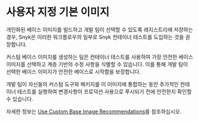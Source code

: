 # 사용자 지정 기본 이미지

개인화된 베이스 이미지를 빌드하고 개발 팀이 선택할 수 있도록 레지스트리에 저장하는 경우, Snyk은 이러한 워크플로우의 일부로 Snyk 컨테이너 테스트를 도입하는 것을 권장합니다.

커스텀 베이스 이미지를 생성하는 팀은 컨테이너 테스트를 사용하여 가장 안전한 베이스 이미지를 선택하고 계층 기반의 수정 사항을 식별할 수 있습니다. 이를 통해 개발 팀이 선택한 베이스 이미지가 안전한 베이스로 시작함을 보장합니다.

개발 팀이 자신들의 커스텀 도구와 패키지를 이 이미지에 통합하는 동안 추가적인 컨테이너 테스트를 실행하여 변경사항이 프로덕션 사용으로 푸시되기 전에 안전한지 확인할 수 있습니다.

자세한 정보는 [Use Custom Base Image Recommendations](../../../scan-with-snyk/snyk-container/use-snyk-container/use-custom-base-image-recommendations/)를 참조하십시오.
